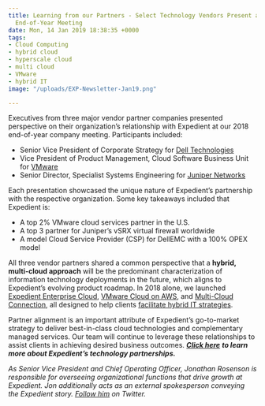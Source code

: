 ```yaml
---
title: Learning from our Partners - Select Technology Vendors Present at Expedient's
  End-of-Year Meeting
date: Mon, 14 Jan 2019 18:38:35 +0000
tags:
- Cloud Computing
- hybrid cloud
- hyperscale cloud
- multi cloud
- VMware
- hybrid IT
image: "/uploads/EXP-Newsletter-Jan19.png"

---
```

Executives from three major vendor partner companies presented perspective on their organization’s relationship with Expedient at our 2018 end-of-year company meeting. Participants included:

* Senior Vice President of Corporate Strategy for [Dell Technologies](https://www.delltechnologies.com/en-us/index.htm)
* Vice President of Product Management, Cloud Software Business Unit for [VMware](https://www.vmware.com/)
* Senior Director, Specialist Systems Engineering for [Juniper Networks](https://www.juniper.net/us/en/)

Each presentation showcased the unique nature of Expedient’s partnership with the respective organization. Some key takeaways included that Expedient is:

* A top 2% VMware cloud services partner in the U.S.
* A top 3 partner for Juniper’s vSRX virtual firewall worldwide
* A model Cloud Service Provider (CSP) for DellEMC with a 100% OPEX model

All three vendor partners shared a common perspective that a **hybrid, multi-cloud approach** will be the predominant characterization of information technology deployments in the future, which aligns to Expedient’s evolving product roadmap. In 2018 alone, we launched [Expedient Enterprise Cloud](https://www.expedient.com/blog/expedient-cloud-evolution-a-vision-5-years-in-the-making/), [VMware Cloud on AWS](https://www.expedient.com/vmc-on-aws/), and [Multi-Cloud Connection](https://www.expedient.com/services/infrastructure-as-a-service/connectivity/multi-cloud-connection/), all designed to help clients [facilitate hybrid IT strategies](https://www.expedient.com/blog/john-white-on-thecube-multi-cloud-and-it-resiliency/). 

Partner alignment is an important attribute of Expedient’s go-to-market strategy to deliver best-in-class cloud technologies and complementary managed services. Our team will continue to leverage these relationships to assist clients in achieving desired business outcomes. [**_Click here_**](https://www.expedient.com/company/about/partners/) **_to learn more about Expedient’s technology partnerships._** 

_As Senior Vice President and Chief Operating Officer, Jonathan Rosenson is responsible for overseeing organizational functions that drive growth at Expedient. Jon additionally acts as an external spokesperson conveying the Expedient story._ [_Follow him_](https://twitter.com/rosenson) _on Twitter._